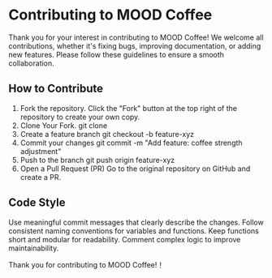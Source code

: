 # Contributing to MOOD Coffee
Thank you for your interest in contributing to MOOD Coffee! We welcome all contributions, whether it's fixing bugs, improving documentation, or adding new features. Please follow these guidelines to ensure a smooth collaboration.

## How to Contribute
1. Fork the repository.
Click the "Fork" button at the top right of the repository to create your own copy.
2. Clone Your Fork.
git clone <your-forked-repository-url>
3. Create a feature branch
git checkout -b feature-xyz
4. Commit your changes
git commit -m "Add feature: coffee strength adjustment"
5. Push to the branch
git push origin feature-xyz
6. Open a Pull Request (PR)
Go to the original repository on GitHub and create a PR.

## Code Style
Use meaningful commit messages that clearly describe the changes.
Follow consistent naming conventions for variables and functions.
Keep functions short and modular for readability.
Comment complex logic to improve maintainability.

Thank you for contributing to MOOD Coffee!！